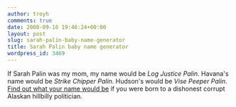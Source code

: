 ```yaml
---
author: troyh
comments: true
date: 2008-09-16 19:46:24+00:00
layout: post
slug: sarah-palin-baby-name-generator
title: Sarah Palin baby name generator
wordpress_id: 3469
---
```


If Sarah Palin was my mom, my name would be _Log Justice Palin_. Havana's name would be _Strike Chipper Palin_. Hudson's would be _Vise Peeper Palin_. [Find out what your name would be](http://politsk.blogspot.com/2008/09/sarah_13.html) if you were born to a dishonest corrupt Alaskan hillbilly politician.
